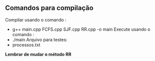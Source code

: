 ## Comandos para compilação

Compilar usando o comando : 
- g++ main.cpp FCFS.cpp SJF.cpp RR.cpp -o main
Execute usando o comando : 
- ./main
Arquivo para testes: 
- processos.txt

**Lembrar de mudar o método RR**  

